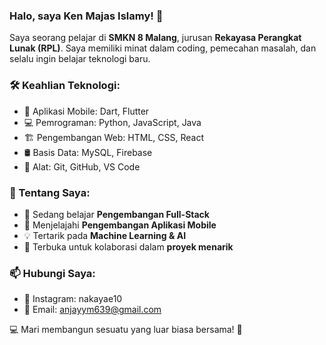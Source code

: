 ### Halo, saya Ken Majas Islamy! 👋

Saya seorang pelajar di **SMKN 8 Malang**, jurusan **Rekayasa Perangkat Lunak (RPL)**. Saya memiliki minat dalam coding, pemecahan masalah, dan selalu ingin belajar teknologi baru.

### 🛠 Keahlian Teknologi:
- 📱 Aplikasi Mobile: Dart, Flutter
- 💻 Pemrograman: Python, JavaScript, Java
- 🏗️ Pengembangan Web: HTML, CSS, React
- 🛢️ Basis Data: MySQL, Firebase
- 🔧 Alat: Git, GitHub, VS Code

### 🚀 Tentang Saya:
- 🔭 Sedang belajar **Pengembangan Full-Stack**
- 🌱 Menjelajahi **Pengembangan Aplikasi Mobile**
- 💡 Tertarik pada **Machine Learning & AI**
- 🤝 Terbuka untuk kolaborasi dalam **proyek menarik**

### 📫 Hubungi Saya:
- 📸 Instagram: nakayae10
- 📩 Email: anjayym639@gmail.com

💻 Mari membangun sesuatu yang luar biasa bersama! 🚀
